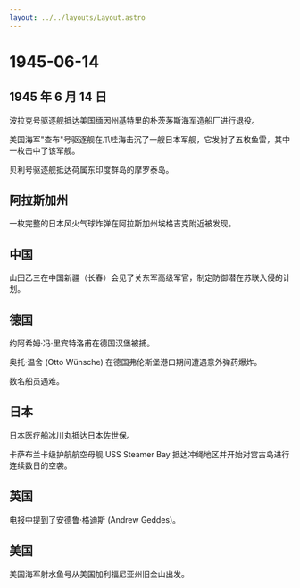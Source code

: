 ```yaml
---
layout: ../../layouts/Layout.astro
---
```


# 1945-06-14

## 1945 年 6 月 14 日

波拉克号驱逐舰抵达美国缅因州基特里的朴茨茅斯海军造船厂进行退役。

美国海军"查布"号驱逐舰在爪哇海击沉了一艘日本军舰，它发射了五枚鱼雷，其中一枚击中了该军舰。

贝利号驱逐舰抵达荷属东印度群岛的摩罗泰岛。

## 阿拉斯加州

一枚完整的日本风火气球炸弹在阿拉斯加州埃格吉克附近被发现。

## 中国

山田乙三在中国新疆（长春）会见了关东军高级军官，制定防御潜在苏联入侵的计划。

## 德国

约阿希姆·冯·里宾特洛甫在德国汉堡被捕。

奥托·温舍 (Otto Wünsche) 在德国弗伦斯堡港口期间遭遇意外弹药爆炸。

数名船员遇难。

## 日本

日本医疗船冰川丸抵达日本佐世保。

卡萨布兰卡级护航航空母舰 USS Steamer Bay
抵达冲绳地区并开始对宫古岛进行连续数日的空袭。

## 英国

电报中提到了安德鲁·格迪斯 (Andrew Geddes)。

## 美国

美国海军射水鱼号从美国加利福尼亚州旧金山出发。